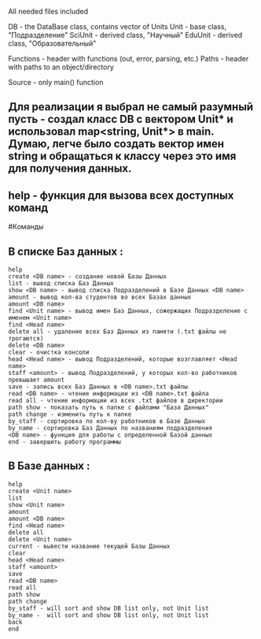 All needed files included

DB - the DataBase class, contains vector of Units
Unit - base class, "Подразделение"
SciUnit - derived class, "Научный"
EduUnit - derived class, "Образовательный"

Functions - header with functions (out, error, parsing, etc.)
Paths - header with paths to an object/directory

Source - only main() function

## Для реализации я выбрал не самый разумный пусть - создал класс DB с вектором Unit* и использовал map<string, Unit*> в main. Думаю, легче было создать вектор имен string и обращаться к классу через это имя для получения данных.

## help - функция для вызова всех доступных команд

#Команды
  ## В списке Баз данных :
  ```Shell
 help
 create <DB name> - создание новой Базы Данных
 list - вывод списка Баз Данных
 show <DB name> - вывод списка Подразделений в Базе Данных <DB name>
 amount - вывод кол-ва студентов во всех Базах данных
 amount <DB name> 
 find <Unit name> - вывод имен Баз Данных, сожержащих Подразделение с именем <Unit name> 
 find <Head name>
 delete all - удаление всех Баз Данных из памяти (.txt файлы не трогаются)
 delete <DB name>
 clear - очистка консоли
 head <Head name> - вывод Подразделений, которые возглавляет <Head name>
 staff <amount> - вывод Подразделений, у которых кол-во работников превышает amount
 save - запись всех Баз Данных в <DB name>.txt файлы
 read <DB name> - чтение информации из <DB name>.txt файла 
 read all - чтение информации из всех .txt файлов в директории
 path show - показать путь к папке с файлами "База Данных"
 path change - изменить путь к папке
 by_staff - сортировка по кол-ву работников в Базе Данных
 by_name - сортировка Баз Данных по названиям подразделения
 <DB name> - функция для работы с определенной Базой данных
 end - завершить работу программы
 ```
 
 ## В Базе данных :
   ```Shell
 help
 create <Unit name>
 list
 show <Unit name>
 amount
 amount <DB name>
 find <Head name>
 delete all
 delete <Unit name>
 current - вывести название текущей Базы Данных
 clear
 head <Head name>
 staff <amount>
 save
 read <DB name>
 read all
 path show
 path change
 by_staff - will sort and show DB list only, not Unit list
 by_name -  will sort and show DB list only, not Unit list
 back
 end
```
